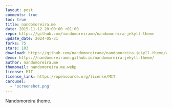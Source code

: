 ```yaml
---
layout: post
comments: true
toc: true
title: nandomoreira.me
date: 2015-11-12 20:00:00 +01:00
repo: https://github.com/nandomoreirame/nandomoreira-jekyll-theme
update_date: 2024-05-31
forks: 75
stars: 103
download: https://github.com/nandomoreirame/nandomoreira-jekyll-theme/archive/master.zip
demo: https://nandomoreirame.github.io/nandomoreira-jekyll-theme/
author: nandomoreira.me
thumbnail: nandomoreira.me.webp
license: MIT
license_link: https://opensource.org/license/MIT
carousel:
  - 'screenshot.png'
---
```


Nandomoreira theme.
